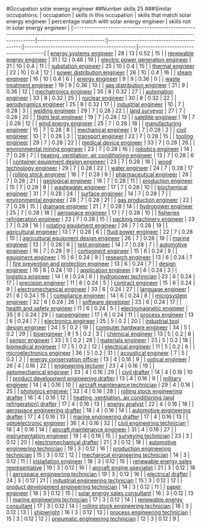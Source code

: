 #Occupation solar energy engineer
##Number skills 25
###Similar occupations:
| occupation                                                                                                                                  |   skills in this occupation |   skills that match solar energy engineer |   percentage match with solar energy engineer |   skills not in solar energy engineer |
|:--------------------------------------------------------------------------------------------------------------------------------------------|----------------------------:|------------------------------------------:|----------------------------------------------:|--------------------------------------:|
| [energy systems engineer](energy_systems_engineer.md)                                                                                       |                          28 |                                        13 |                                          0.52 |                                    15 |
| [renewable energy engineer](renewable_energy_engineer.md)                                                                                   |                          31 |                                        12 |                                          0.48 |                                    19 |
| [electric power generation engineer](electric_power_generation_engineer.md)                                                                 |                          21 |                                        10 |                                          0.4  |                                    11 |
| [substation engineer](substation_engineer.md)                                                                                               |                          25 |                                        10 |                                          0.4  |                                    15 |
| [thermal engineer](thermal_engineer.md)                                                                                                     |                          22 |                                        10 |                                          0.4  |                                    12 |
| [power distribution engineer](power_distribution_engineer.md)                                                                               |                          26 |                                        10 |                                          0.4  |                                    16 |
| [steam engineer](steam_engineer.md)                                                                                                         |                          16 |                                        10 |                                          0.4  |                                     6 |
| [energy engineer](energy_engineer.md)                                                                                                       |                           9 |                                         9 |                                          0.36 |                                     0 |
| [waste treatment engineer](waste_treatment_engineer.md)                                                                                     |                          19 |                                         9 |                                          0.36 |                                    10 |
| [gas distribution engineer](gas_distribution_engineer.md)                                                                                   |                          21 |                                         9 |                                          0.36 |                                    12 |
| [mechatronics engineer](mechatronics_engineer.md)                                                                                           |                          35 |                                         8 |                                          0.32 |                                    27 |
| [automation engineer](automation_engineer.md)                                                                                               |                          33 |                                         8 |                                          0.32 |                                    25 |
| [nuclear engineer](nuclear_engineer.md)                                                                                                     |                          30 |                                         8 |                                          0.32 |                                    22 |
| [aerodynamics engineer](aerodynamics_engineer.md)                                                                                           |                          25 |                                         8 |                                          0.32 |                                    17 |
| [industrial engineer](industrial_engineer.md)                                                                                               |                          10 |                                         7 |                                          0.28 |                                     3 |
| [welding engineer](welding_engineer.md)                                                                                                     |                          29 |                                         7 |                                          0.28 |                                    22 |
| [land surveyor](land_surveyor.md)                                                                                                           |                          27 |                                         7 |                                          0.28 |                                    20 |
| [flight test engineer](flight_test_engineer.md)                                                                                             |                          19 |                                         7 |                                          0.28 |                                    12 |
| [satellite engineer](satellite_engineer.md)                                                                                                 |                          19 |                                         7 |                                          0.28 |                                    12 |
| [wind energy engineer](wind_energy_engineer.md)                                                                                             |                          25 |                                         7 |                                          0.28 |                                    18 |
| [manufacturing engineer](manufacturing_engineer.md)                                                                                         |                          15 |                                         7 |                                          0.28 |                                     8 |
| [mechanical engineer](mechanical_engineer.md)                                                                                               |                           9 |                                         7 |                                          0.28 |                                     2 |
| [civil engineer](civil_engineer.md)                                                                                                         |                          10 |                                         7 |                                          0.28 |                                     3 |
| [transport engineer](transport_engineer.md)                                                                                                 |                          22 |                                         7 |                                          0.28 |                                    15 |
| [tooling engineer](tooling_engineer.md)                                                                                                     |                          29 |                                         7 |                                          0.28 |                                    22 |
| [medical device engineer](medical_device_engineer.md)                                                                                       |                          33 |                                         7 |                                          0.28 |                                    26 |
| [environmental mining engineer](environmental_mining_engineer.md)                                                                           |                          23 |                                         7 |                                          0.28 |                                    16 |
| [robotics engineer](robotics_engineer.md)                                                                                                   |                          14 |                                         7 |                                          0.28 |                                     7 |
| [heating, ventilation, air conditioning engineer](heating,_ventilation,_air_conditioning_engineer.md)                                       |                          13 |                                         7 |                                          0.28 |                                     6 |
| [container equipment design engineer](container_equipment_design_engineer.md)                                                               |                          23 |                                         7 |                                          0.28 |                                    16 |
| [wood technology engineer](wood_technology_engineer.md)                                                                                     |                          29 |                                         7 |                                          0.28 |                                    22 |
| [water engineer](water_engineer.md)                                                                                                         |                          24 |                                         7 |                                          0.28 |                                    17 |
| [rolling stock engineer](rolling_stock_engineer.md)                                                                                         |                          16 |                                         7 |                                          0.28 |                                     9 |
| [pharmaceutical engineer](pharmaceutical_engineer.md)                                                                                       |                          28 |                                         7 |                                          0.28 |                                    21 |
| [geological engineer](geological_engineer.md)                                                                                               |                          18 |                                         7 |                                          0.28 |                                    11 |
| [production engineer](production_engineer.md)                                                                                               |                          15 |                                         7 |                                          0.28 |                                     8 |
| [wastewater engineer](wastewater_engineer.md)                                                                                               |                          17 |                                         7 |                                          0.28 |                                    10 |
| [biochemical engineer](biochemical_engineer.md)                                                                                             |                          31 |                                         7 |                                          0.28 |                                    24 |
| [surface engineer](surface_engineer.md)                                                                                                     |                          14 |                                         7 |                                          0.28 |                                     7 |
| [environmental engineer](environmental_engineer.md)                                                                                         |                          28 |                                         7 |                                          0.28 |                                    21 |
| [gas production engineer](gas_production_engineer.md)                                                                                       |                          22 |                                         7 |                                          0.28 |                                    15 |
| [drainage engineer](drainage_engineer.md)                                                                                                   |                          21 |                                         7 |                                          0.28 |                                    14 |
| [hydropower engineer](hydropower_engineer.md)                                                                                               |                          25 |                                         7 |                                          0.28 |                                    18 |
| [aerospace engineer](aerospace_engineer.md)                                                                                                 |                          17 |                                         7 |                                          0.28 |                                    10 |
| [fisheries refrigeration engineer](fisheries_refrigeration_engineer.md)                                                                     |                          22 |                                         7 |                                          0.28 |                                    15 |
| [packing machinery engineer](packing_machinery_engineer.md)                                                                                 |                          23 |                                         7 |                                          0.28 |                                    16 |
| [rotating equipment engineer](rotating_equipment_engineer.md)                                                                               |                          26 |                                         7 |                                          0.28 |                                    19 |
| [agricultural engineer](agricultural_engineer.md)                                                                                           |                          13 |                                         7 |                                          0.28 |                                     6 |
| [fluid power engineer](fluid_power_engineer.md)                                                                                             |                          22 |                                         7 |                                          0.28 |                                    15 |
| [agricultural equipment design engineer](agricultural_equipment_design_engineer.md)                                                         |                          26 |                                         7 |                                          0.28 |                                    19 |
| [marine engineer](marine_engineer.md)                                                                                                       |                          13 |                                         7 |                                          0.28 |                                     6 |
| [test engineer](test_engineer.md)                                                                                                           |                          14 |                                         7 |                                          0.28 |                                     7 |
| [automotive engineer](automotive_engineer.md)                                                                                               |                          16 |                                         7 |                                          0.28 |                                     9 |
| [component engineer](component_engineer.md)                                                                                                 |                          15 |                                         6 |                                          0.24 |                                     9 |
| [equipment engineer](equipment_engineer.md)                                                                                                 |                          15 |                                         6 |                                          0.24 |                                     9 |
| [research engineer](research_engineer.md)                                                                                                   |                          13 |                                         6 |                                          0.24 |                                     7 |
| [fire prevention and protection engineer](fire_prevention_and_protection_engineer.md)                                                       |                          13 |                                         6 |                                          0.24 |                                     7 |
| [design engineer](design_engineer.md)                                                                                                       |                          16 |                                         6 |                                          0.24 |                                    10 |
| [application engineer](application_engineer.md)                                                                                             |                           9 |                                         6 |                                          0.24 |                                     3 |
| [logistics engineer](logistics_engineer.md)                                                                                                 |                          14 |                                         6 |                                          0.24 |                                     8 |
| [hydropower technician](hydropower_technician.md)                                                                                           |                          23 |                                         6 |                                          0.24 |                                    17 |
| [precision engineer](precision_engineer.md)                                                                                                 |                          11 |                                         6 |                                          0.24 |                                     5 |
| [contract engineer](contract_engineer.md)                                                                                                   |                          15 |                                         6 |                                          0.24 |                                     9 |
| [electromechanical engineer](electromechanical_engineer.md)                                                                                 |                          33 |                                         6 |                                          0.24 |                                    27 |
| [language engineer](language_engineer.md)                                                                                                   |                          21 |                                         6 |                                          0.24 |                                    15 |
| [compliance engineer](compliance_engineer.md)                                                                                               |                          14 |                                         6 |                                          0.24 |                                     8 |
| [microsystem engineer](microsystem_engineer.md)                                                                                             |                          32 |                                         6 |                                          0.24 |                                    26 |
| [software developer](software_developer.md)                                                                                                 |                          23 |                                         6 |                                          0.24 |                                    17 |
| [health and safety engineer](health_and_safety_engineer.md)                                                                                 |                          11 |                                         6 |                                          0.24 |                                     5 |
| [electromagnetic engineer](electromagnetic_engineer.md)                                                                                     |                          35 |                                         6 |                                          0.24 |                                    29 |
| [nanoengineer](nanoengineer.md)                                                                                                             |                          17 |                                         6 |                                          0.24 |                                    11 |
| [process engineer](process_engineer.md)                                                                                                     |                          13 |                                         6 |                                          0.24 |                                     7 |
| [electronics engineer](electronics_engineer.md)                                                                                             |                          25 |                                         5 |                                          0.2  |                                    20 |
| [industrial tool design engineer](industrial_tool_design_engineer.md)                                                                       |                          24 |                                         5 |                                          0.2  |                                    19 |
| [computer hardware engineer](computer_hardware_engineer.md)                                                                                 |                          34 |                                         5 |                                          0.2  |                                    29 |
| [bioengineer](bioengineer.md)                                                                                                               |                           8 |                                         5 |                                          0.2  |                                     3 |
| [chemical engineer](chemical_engineer.md)                                                                                                   |                          13 |                                         5 |                                          0.2  |                                     8 |
| [sensor engineer](sensor_engineer.md)                                                                                                       |                          33 |                                         5 |                                          0.2  |                                    28 |
| [materials engineer](materials_engineer.md)                                                                                                 |                          23 |                                         5 |                                          0.2  |                                    18 |
| [biomedical engineer](biomedical_engineer.md)                                                                                               |                          17 |                                         5 |                                          0.2  |                                    12 |
| [electrical engineer](electrical_engineer.md)                                                                                               |                          11 |                                         5 |                                          0.2  |                                     6 |
| [microelectronics engineer](microelectronics_engineer.md)                                                                                   |                          36 |                                         5 |                                          0.2  |                                    31 |
| [acoustical engineer](acoustical_engineer.md)                                                                                               |                           7 |                                         5 |                                          0.2  |                                     2 |
| [energy conservation officer](energy_conservation_officer.md)                                                                               |                          13 |                                         4 |                                          0.16 |                                     9 |
| [optical engineer](optical_engineer.md)                                                                                                     |                          26 |                                         4 |                                          0.16 |                                    22 |
| [engineering lecturer](engineering_lecturer.md)                                                                                             |                          23 |                                         4 |                                          0.16 |                                    19 |
| [optomechanical engineer](optomechanical_engineer.md)                                                                                       |                          33 |                                         4 |                                          0.16 |                                    29 |
| [civil drafter](civil_drafter.md)                                                                                                           |                          14 |                                         4 |                                          0.16 |                                    10 |
| [product development engineering drafter](product_development_engineering_drafter.md)                                                       |                          13 |                                         4 |                                          0.16 |                                     9 |
| [military engineer](military_engineer.md)                                                                                                   |                          14 |                                         4 |                                          0.16 |                                    10 |
| [aircraft maintenance technician](aircraft_maintenance_technician.md)                                                                       |                          29 |                                         4 |                                          0.16 |                                    25 |
| [photonics engineer](photonics_engineer.md)                                                                                                 |                          32 |                                         4 |                                          0.16 |                                    28 |
| [rolling stock engineering drafter](rolling_stock_engineering_drafter.md)                                                                   |                          16 |                                         4 |                                          0.16 |                                    12 |
| [heating, ventilation, air conditioning (and refrigeration) drafter](heating,_ventilation,_air_conditioning_(and_refrigeration)_drafter.md) |                          17 |                                         4 |                                          0.16 |                                    13 |
| [energy analyst](energy_analyst.md)                                                                                                         |                          22 |                                         4 |                                          0.16 |                                    18 |
| [aerospace engineering drafter](aerospace_engineering_drafter.md)                                                                           |                          18 |                                         4 |                                          0.16 |                                    14 |
| [automotive engineering drafter](automotive_engineering_drafter.md)                                                                         |                          17 |                                         4 |                                          0.16 |                                    13 |
| [marine engineering drafter](marine_engineering_drafter.md)                                                                                 |                          17 |                                         4 |                                          0.16 |                                    13 |
| [optoelectronic engineer](optoelectronic_engineer.md)                                                                                       |                          36 |                                         4 |                                          0.16 |                                    32 |
| [civil engineering technician](civil_engineering_technician.md)                                                                             |                          18 |                                         4 |                                          0.16 |                                    14 |
| [aircraft maintenance engineer](aircraft_maintenance_engineer.md)                                                                           |                          31 |                                         4 |                                          0.16 |                                    27 |
| [instrumentation engineer](instrumentation_engineer.md)                                                                                     |                          19 |                                         4 |                                          0.16 |                                    15 |
| [surveying technician](surveying_technician.md)                                                                                             |                          23 |                                         3 |                                          0.12 |                                    20 |
| [electromechanical drafter](electromechanical_drafter.md)                                                                                   |                          21 |                                         3 |                                          0.12 |                                    18 |
| [automotive engineering technician](automotive_engineering_technician.md)                                                                   |                          19 |                                         3 |                                          0.12 |                                    16 |
| [production engineering technician](production_engineering_technician.md)                                                                   |                          15 |                                         3 |                                          0.12 |                                    12 |
| [mechanical engineering technician](mechanical_engineering_technician.md)                                                                   |                          14 |                                         3 |                                          0.12 |                                    11 |
| [installation engineer](installation_engineer.md)                                                                                           |                          18 |                                         3 |                                          0.12 |                                    15 |
| [renewable energy sales representative](renewable_energy_sales_representative.md)                                                           |                          19 |                                         3 |                                          0.12 |                                    16 |
| [aircraft engine specialist](aircraft_engine_specialist.md)                                                                                 |                          21 |                                         3 |                                          0.12 |                                    18 |
| [aerospace engineering technician](aerospace_engineering_technician.md)                                                                     |                          19 |                                         3 |                                          0.12 |                                    16 |
| [electrical drafter](electrical_drafter.md)                                                                                                 |                          24 |                                         3 |                                          0.12 |                                    21 |
| [industrial engineering technician](industrial_engineering_technician.md)                                                                   |                          15 |                                         3 |                                          0.12 |                                    12 |
| [product development engineering technician](product_development_engineering_technician.md)                                                 |                          14 |                                         3 |                                          0.12 |                                    11 |
| [paper engineer](paper_engineer.md)                                                                                                         |                          18 |                                         3 |                                          0.12 |                                    15 |
| [solar energy sales consultant](solar_energy_sales_consultant.md)                                                                           |                          16 |                                         3 |                                          0.12 |                                    13 |
| [marine engineering technician](marine_engineering_technician.md)                                                                           |                          17 |                                         3 |                                          0.12 |                                    14 |
| [renewable energy consultant](renewable_energy_consultant.md)                                                                               |                          17 |                                         3 |                                          0.12 |                                    14 |
| [rolling stock engineering technician](rolling_stock_engineering_technician.md)                                                             |                          16 |                                         3 |                                          0.12 |                                    13 |
| [shipwright](shipwright.md)                                                                                                                 |                          16 |                                         3 |                                          0.12 |                                    13 |
| [process engineering technician](process_engineering_technician.md)                                                                         |                          15 |                                         3 |                                          0.12 |                                    12 |
| [pneumatic engineering technician](pneumatic_engineering_technician.md)                                                                     |                          12 |                                         3 |                                          0.12 |                                     9 |
